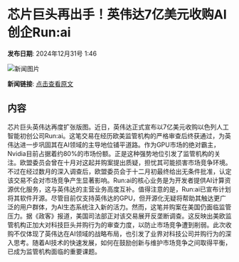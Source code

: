 # 芯片巨头再出手！英伟达7亿美元收购AI创企Run:ai

**发布日期**: 2024年12月31号 1:46

![新闻图片](https://pic.chinaz.com/picmap/201811151633429961_46.jpg)

**新闻链接**: [点击查看原文](https://www.aibase.com/zh/news/14367)

## 内容

芯片巨头英伟达再度扩张版图。近日，英伟达正式宣布以7亿美元收购以色列人工智能初创公司Run:ai。这笔交易在经历欧美监管机构的严格审查后终获通过，为英伟达进一步巩固其在AI领域的主导地位铺平道路。作为GPU市场的绝对霸主，Nvidia目前占据着约80%的市场份额。正是这种强势地位引发了监管机构的关注。欧盟委员会曾在十月对这起并购案提出质疑，担忧其可能损害市场竞争环境。不过在经过数月的深入调查后，欧盟委员会于十二月初最终给出无条件批准，认定该交易不会对市场竞争产生显著影响。Run:ai的核心业务是为开发者提供AI计算资源优化服务，这与英伟达的主营业务高度互补。值得注意的是，Run:ai已宣布计划将其软件开源。尽管目前仅支持英伟达的GPU，但开源化无疑将帮助其触达更广泛的用户群体，为AI生态系统注入新的活力。然而，这笔并购案在美国仍面临监管压力。据《政客》报道，美国司法部正对该交易展开反垄断调查。这反映出美欧监管机构正加大对科技巨头并购行为的审查力度，以防止市场竞争遭到削弱。此次收购不仅体现了英伟达在AI领域的战略布局，也引发了业界对科技公司并购行为的深入思考。随着AI技术的快速发展，如何在鼓励创新与维护市场竞争之间取得平衡，已成为监管机构面临的重要课题。
